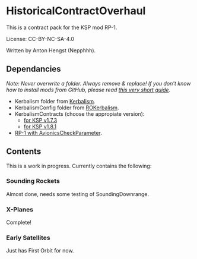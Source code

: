 # HistoricalContractOverhaul
 
This is a contract pack for the KSP mod RP-1.

License: CC-BY-NC-SA-4.0

Written by Anton Hengst (Nepphhh).

## Dependancies
_Note: Never overwrite a folder. Always remove & replace! If you don't know how to install mods from GitHub, please read [this very short guide](CC-BY-NC-SA-4.0)._

 * Kerbalism folder from [Kerbalism](https://github.com/Kerbalism/Kerbalism).
 * KerbalismConfig folder from [ROKerbalism](https://github.com/Standecco/ROKerbalism).
 * KerbalismContracts (choose the appropiate version):
   * [for KSP v1.7.3](https://github.com/nepphhh/KerbalismContracts)
   * [for KSP v1.8.1](https://github.com/Kerbalism/KerbalismContracts)
 * [RP-1 with AvionicsCheckParameter](https://github.com/nepphhh/RP-0/tree/AvionicsCheckParameter).

## Contents
This is a work in progress. Currently contains the following:

### Sounding Rockets
Almost done, needs some testing of SoundingDownrange.

### X-Planes
Complete!

### Early Satellites
Just has First Orbit for now.

